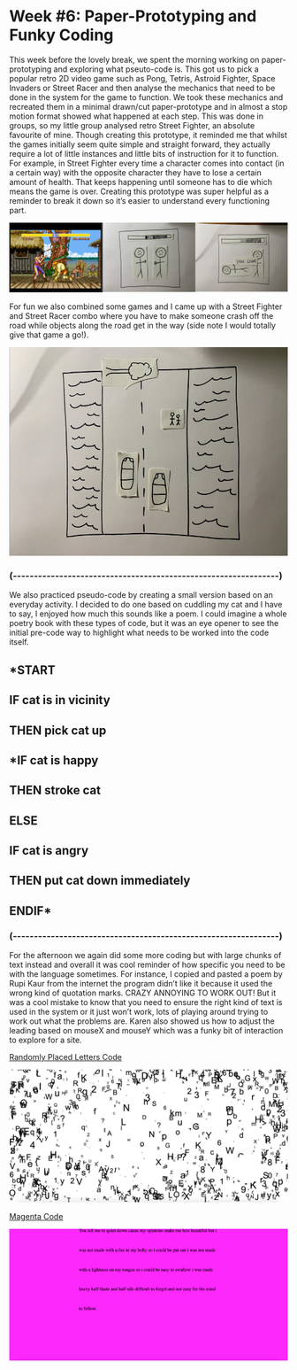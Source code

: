 # Week #6: Paper-Prototyping and Funky Coding
This week before the lovely break, we spent the morning working on paper-prototyping and exploring what pseuto-code is. This got us to pick a popular retro 2D video game such as Pong, Tetris, Astroid Fighter, Space Invaders or Street Racer and then analyse the mechanics that need to be done in the system for the game to function. We took these mechanics and recreated them in a minimal drawn/cut paper-prototype and in almost a stop motion format showed what happened at each step. This was done in groups, so my little group analysed retro Street Fighter, an absolute favourite of mine. Though creating this prototype, it reminded me that whilst the games initially seem quite simple and straight forward, they actually require a lot of little instances and little bits of instruction for it to function. For example, in Street Fighter every time a character comes into contact (in a certain way) with the opposite character they have to lose a certain amount of health. That keeps happening until someone has to die which means the game is over. Creating this prototype was super helpful as a reminder to break it down so it’s easier to understand every functioning part. 

<img src="streetfighter-pp.png">

For fun we also combined some games and I came up with a Street Fighter and Street Racer combo where you have to make someone crash off the road while objects along the road get in the way (side note I would totally give that game a go!).

<img src="pp 2.png">

### (---------------------------------------------------------------) ###

We also practiced pseudo-code by creating a small version based on an everyday activity. I decided to do one based on cuddling my cat and I have to say, I enjoyed how much this sounds like a poem. I could imagine a whole poetry book with these types of code, but it was an eye opener to see the initial pre-code way to highlight what needs to be worked into the code itself. 

## *START
## IF cat is in vicinity 
## THEN pick cat up
## *IF cat is happy
## THEN stroke cat
## ELSE 
## IF cat is angry 
## THEN put cat down immediately
## ENDIF* 

### (---------------------------------------------------------------) ###

For the afternoon we again did some more coding but with large chunks of text instead and overall it was cool reminder of how specific you need to be with the language sometimes. For instance, I copied and pasted a poem by Rupi Kaur from the internet the program didn’t like it because it used the wrong kind of quotation marks. CRAZY ANNOYING TO WORK OUT! But it was a cool mistake to know that you need to ensure the right kind of text is used in the system or it just won’t work, lots of playing around trying to work out what the problems are. Karen also showed us how to adjust the leading based on mouseX and mouseY which was a funky bit of interaction to explore for a site.

[Randomly Placed Letters Code](https://astlcreations.github.io/codewords-codes-words/p5.js%20Coding%20Files/Week%206/week6_typeparagraph/)

<img src="coding w6 1.png">

[Magenta Code](https://astlcreations.github.io/codewords-codes-words/p5.js%20Coding%20Files/Week%206/paragraph__/)

<img src="coding w6 2.png">



